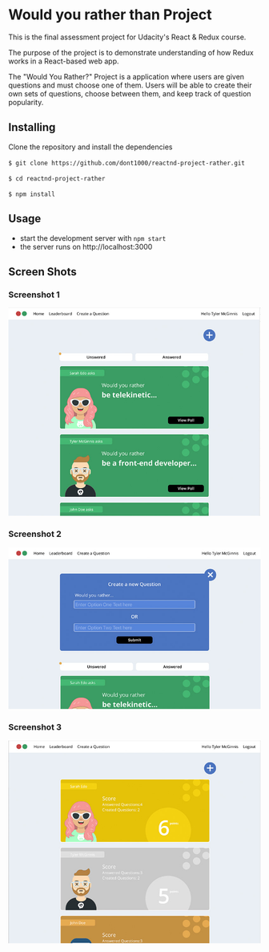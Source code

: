 # Would you rather than Project

This is the final assessment project for Udacity's React & Redux course.

The purpose of the project is to demonstrate understanding of how Redux works in a React-based web app.

The "Would You Rather?" Project is a application where users are given questions and must choose one of them. Users will be able to create their own sets of questions, choose between them, and keep track of question popularity.


## Installing

Clone the repository and install the dependencies 

`$ git clone https://github.com/dont1000/reactnd-project-rather.git`

`$ cd reactnd-project-rather`

`$ npm install`


## Usage

* start the development server with `npm start`
* the server runs on http://localhost:3000



## Screen Shots

### Screenshot 1

![alt text](https://raw.githubusercontent.com/dont1000/reactnd-project-rather/master/docs/image/screenshot_1.jpg "home")

### Screenshot 2

![alt text](https://raw.githubusercontent.com/dont1000/reactnd-project-rather/master/docs/image/screenshot_2.jpg "create question")

### Screenshot 3

![alt text](https://raw.githubusercontent.com/dont1000/reactnd-project-rather/master/docs/image/screenshot_3.jpg "leaderboard")




